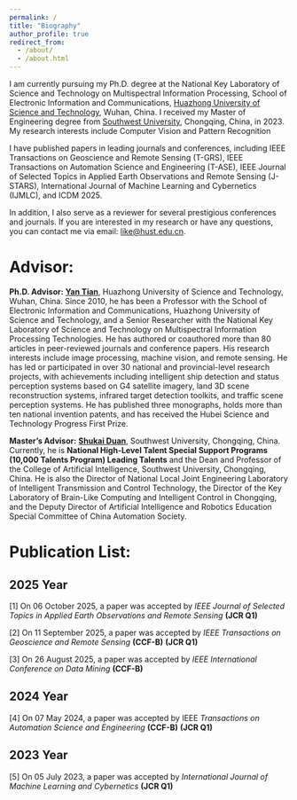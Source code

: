 ```yaml
---
permalink: /
title: "Biography"
author_profile: true
redirect_from: 
  - /about/
  - /about.html
---
```

I am currently pursuing my Ph.D. degree at the National Key Laboratory of Science and Technology on Multispectral Information Processing, School of Electronic Information and Communications, [Huazhong University of Science and Technology](https://www.hust.edu.cn/), Wuhan, China. I received my Master of Engineering degree from [Southwest University](https://www.swu.edu.cn/), Chongqing, China, in 2023. My research interests include Computer Vision and Pattern Recognition

I have published papers in leading journals and conferences, including IEEE Transactions on Geoscience and Remote Sensing (T-GRS), IEEE Transactions on Automation Science and Engineering (T-ASE), IEEE Journal of Selected Topics in Applied Earth Observations and Remote Sensing (J-STARS), International Journal of Machine Learning and Cybernetics (IJMLC), and ICDM 2025.

In addition, I also serve as a reviewer for several prestigious conferences and journals. If you are interested in my research or have any questions, you can contact me via email: [like@hust.edu.cn](like@hust.edu.cn).

 

Advisor:
======
**Ph.D. Advisor:** **[Yan Tian](https://ei.hust.edu.cn/professor/tianyan/)**, Huazhong University of Science and Technology, Wuhan, China. Since 2010, he has been a Professor with the School of Electronic Information and Communications, Huazhong University of Science and Technology, and a Senior Researcher with the National Key Laboratory of Science and Technology on Multispectral Information Processing Technologies. He has authored or coauthored more than 80 articles in peer-reviewed journals and conference papers. His research interests include image processing, machine vision, and remote sensing. He has led or participated in over 30 national and provincial-level research projects, with achievements including intelligent ship detection and status perception systems based on G4 satellite imagery, land 3D scene reconstruction systems, infrared target detection toolkits, and traffic scene perception systems. He has published three monographs, holds more than ten national invention patents, and has received the Hubei Science and Technology Progress First Prize.

**Master’s Advisor:** **[Shukai Duan](https://ai.swu.edu.cn/info/1069/1444.htm)**, Southwest University, Chongqing, China. Currently, he is **National High-Level Talent Special Support Programs (10,000 Talents Program) Leading Talents** and the Dean and Professor of the College of Artificial Intelligence, Southwest University, Chongqing, China. He is also the Director of National Local Joint Engineering Laboratory of Intelligent Transmission and Control Technology, the Director of the Key Laboratory of Brain-Like Computing and Intelligent Control in Chongqing, and the Deputy Director of Artificial Intelligence and Robotics Education Special Committee of China Automation Society.

Publication List:
======

2025 Year
------
[1] On 06 October 2025, a paper was accepted by *IEEE Journal of Selected Topics in Applied Earth Observations and Remote Sensing* **(JCR Q1)**

[2] On 11 September 2025, a paper was accepted by *IEEE Transactions on Geoscience and Remote Sensing* **(CCF-B)** **(JCR Q1)**

[3] On 26 August 2025, a paper was accepted by *IEEE International Conference on Data Mining* **(CCF-B)** 

2024 Year
------
[4] On 07 May 2024, a paper was accepted by IEEE *Transactions on Automation Science and Engineering* **(CCF-B)** **(JCR Q1)**

2023 Year
------
[5] On 05 July 2023, a paper was accepted by *International Journal of Machine Learning and Cybernetics* **(JCR Q1)**


